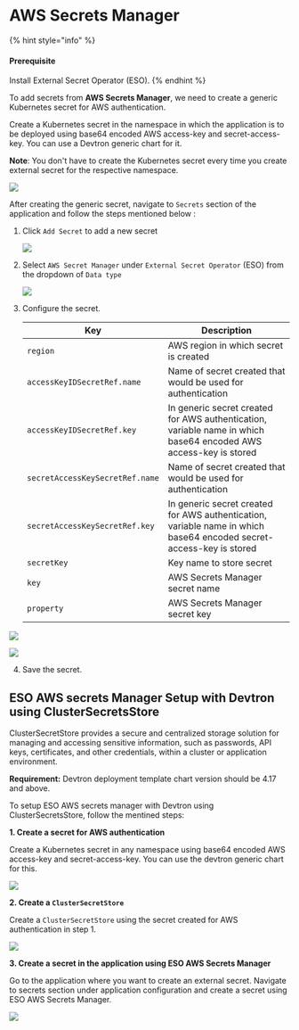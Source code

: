 # AWS Secrets Manager

{% hint style="info" %}
#### Prerequisite

Install External Secret Operator (ESO).
{% endhint %}

To add secrets from **AWS Secrets Manager**, we need to create a generic Kubernetes secret for AWS authentication.

Create a Kubernetes secret in the namespace in which the application is to be deployed using base64 encoded AWS access-key and secret-access-key. You can use a Devtron generic chart for it.

**Note**: You don't have to create the Kubernetes secret every time you create external secret for the respective namespace.

![](https://devtron-public-asset.s3.us-east-2.amazonaws.com/images/creating-application/secrets/aws-secret-generic-chart.jpg)

After creating the generic secret, navigate to `Secrets` section of the application and follow the steps mentioned below :

1.  Click `Add Secret` to add a new secret

    ![](https://devtron-public-asset.s3.us-east-2.amazonaws.com/images/creating-application/secrets/add-secret.jpg)
2.  Select `AWS Secret Manager` under `External Secret Operator` (ESO) from the dropdown of `Data type`

    ![](https://devtron-public-asset.s3.us-east-2.amazonaws.com/images/creating-application/secrets/aws-secret-manager-dropdown.jpg)
3.  Configure the secret.

    | Key                             | Description                                                                                                         |
    | ------------------------------- | ------------------------------------------------------------------------------------------------------------------- |
    | `region`                        | AWS region in which secret is created                                                                               |
    | `accessKeyIDSecretRef.name`     | Name of secret created that would be used for authentication                                                        |
    | `accessKeyIDSecretRef.key`      | In generic secret created for AWS authentication, variable name in which base64 encoded AWS access-key is stored    |
    | `secretAccessKeySecretRef.name` | Name of secret created that would be used for authentication                                                        |
    | `secretAccessKeySecretRef.key`  | In generic secret created for AWS authentication, variable name in which base64 encoded secret-access-key is stored |
    | `secretKey`                     | Key name to store secret                                                                                            |
    | `key`                           | AWS Secrets Manager secret name                                                                                     |
    | `property`                      | AWS Secrets Manager secret key                                                                                      |

![](https://devtron-public-asset.s3.us-east-2.amazonaws.com/images/creating-application/secrets/aws-eso.jpg)

![](https://devtron-public-asset.s3.us-east-2.amazonaws.com/images/creating-application/secrets/aws-external-secret.jpg)

4. Save the secret.

## ESO AWS secrets Manager Setup with Devtron using ClusterSecretsStore

ClusterSecretStore provides a secure and centralized storage solution for managing and accessing sensitive information, such as passwords, API keys, certificates, and other credentials, within a cluster or application environment.

**Requirement:** Devtron deployment template chart version should be 4.17 and above.

To setup ESO AWS secrets manager with Devtron using ClusterSecretsStore, follow the mentined steps:

**1. Create a secret for AWS authentication**

Create a Kubernetes secret in any namespace using base64 encoded AWS access-key and secret-access-key. You can use the devtron generic chart for this.

![](https://devtron-public-asset.s3.us-east-2.amazonaws.com/images/creating-application/secrets/aws-secret-generic-chart.jpg)

**2. Create a `ClusterSecretStore`**

Create a `ClusterSecretStore` using the secret created for AWS authentication in step 1.

![](https://devtron-public-asset.s3.us-east-2.amazonaws.com/images/creating-application/secrets/clustersecretstore-yaml.jpg)

**3. Create a secret in the application using ESO AWS Secrets Manager**

Go to the application where you want to create an external secret. Navigate to secrets section under application configuration and create a secret using ESO AWS Secrets Manager.

![](https://devtron-public-asset.s3.us-east-2.amazonaws.com/images/creating-application/secrets/app-secret-clustersecretstore.jpg)
